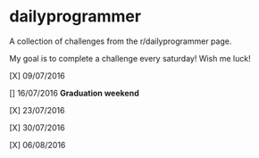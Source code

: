 # dailyprogrammer
A collection of challenges from the r/dailyprogrammer page.

My goal is to complete a challenge every saturday! Wish me luck!

[X] 09/07/2016

[] 16/07/2016 **Graduation weekend**

[X] 23/07/2016

[X] 30/07/2016

[X] 06/08/2016
